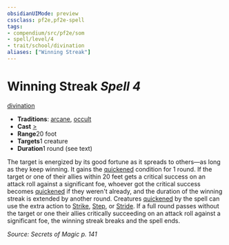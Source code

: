 ```yaml
---
obsidianUIMode: preview
cssclass: pf2e,pf2e-spell
tags:
- compendium/src/pf2e/som
- spell/level/4
- trait/school/divination
aliases: ["Winning Streak"]
---
```

# Winning Streak *Spell 4*   
[divination](divination.md)  

- **Traditions**: [arcane](arcane.md), [occult](occult.md)
- **Cast** [>](chapter-9-playing-the-game.md#Actions "Single Action") 
- **Range**20 foot
- **Targets**1 creature
- **Duration**1 round (see text)

The target is energized by its good fortune as it spreads to others—as long as they keep winning. It gains the [quickened](conditions.md#Quickened) condition for 1 round. If the target or one of their allies within 20 feet gets a critical success on an attack roll against a significant foe, whoever got the critical success becomes [quickened](conditions.md#Quickened) if they weren't already, and the duration of the winning streak is extended by another round. Creatures [quickened](conditions.md#Quickened) by the spell can use the extra action to [Strike](strike.md), [Step](step.md), or [Stride](stride.md). If a full round passes without the target or one their allies critically succeeding on an attack roll against a significant foe, the winning streak breaks and the spell ends.

*Source: Secrets of Magic p. 141*